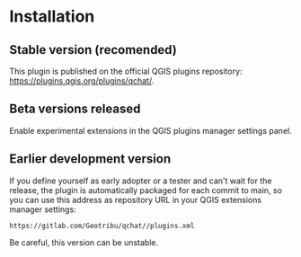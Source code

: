 # Installation

## Stable version (recomended)

This plugin is published on the official QGIS plugins repository: <https://plugins.qgis.org/plugins/qchat/>.

## Beta versions released

Enable experimental extensions in the QGIS plugins manager settings panel.

## Earlier development version

If you define yourself as early adopter or a tester and can't wait for the release, the plugin is automatically packaged for each commit to main, so you can use this address as repository URL in your QGIS extensions manager settings:

```url
https://gitlab.com/Geotribu/qchat//plugins.xml
```

Be careful, this version can be unstable.
